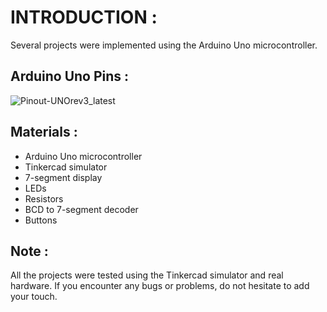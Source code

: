 # INTRODUCTION : 
Several projects were implemented using the Arduino Uno microcontroller.

## Arduino Uno Pins : 
![Pinout-UNOrev3_latest](https://github.com/LatifEmbedded/ArduinoUno-Projects/assets/155848361/940c5829-38d9-4f53-9240-c27871ac6d98)
## Materials :
- Arduino Uno microcontroller
- Tinkercad simulator
- 7-segment display
- LEDs
- Resistors
- BCD to 7-segment decoder
- Buttons
## Note : 
All the projects were tested using the Tinkercad simulator and real hardware. If you encounter any bugs or problems, do not hesitate to add your touch.
